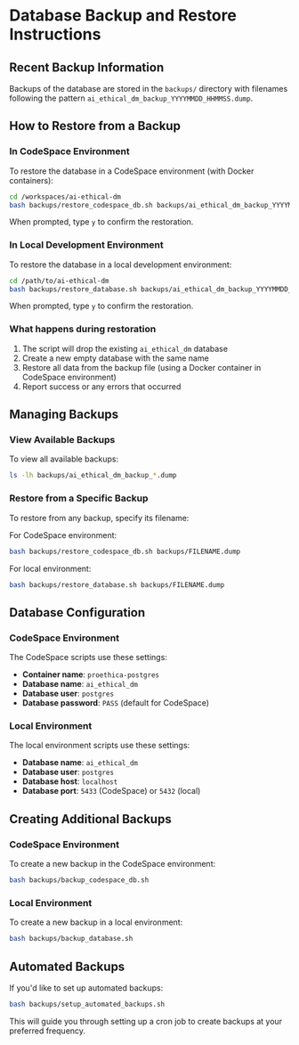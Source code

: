 # Database Backup and Restore Instructions

## Recent Backup Information

Backups of the database are stored in the `backups/` directory with filenames following the pattern `ai_ethical_dm_backup_YYYYMMDD_HHMMSS.dump`.

## How to Restore from a Backup

### In CodeSpace Environment

To restore the database in a CodeSpace environment (with Docker containers):

```bash
cd /workspaces/ai-ethical-dm
bash backups/restore_codespace_db.sh backups/ai_ethical_dm_backup_YYYYMMDD_HHMMSS.dump
```

When prompted, type `y` to confirm the restoration.

### In Local Development Environment

To restore the database in a local development environment:

```bash
cd /path/to/ai-ethical-dm
bash backups/restore_database.sh backups/ai_ethical_dm_backup_YYYYMMDD_HHMMSS.dump
```

When prompted, type `y` to confirm the restoration.

### What happens during restoration

1. The script will drop the existing `ai_ethical_dm` database
2. Create a new empty database with the same name
3. Restore all data from the backup file (using a Docker container in CodeSpace environment)
4. Report success or any errors that occurred

## Managing Backups

### View Available Backups

To view all available backups:

```bash
ls -lh backups/ai_ethical_dm_backup_*.dump
```

### Restore from a Specific Backup

To restore from any backup, specify its filename:

For CodeSpace environment:
```bash
bash backups/restore_codespace_db.sh backups/FILENAME.dump
```

For local environment:
```bash
bash backups/restore_database.sh backups/FILENAME.dump
```

## Database Configuration

### CodeSpace Environment 

The CodeSpace scripts use these settings:

- **Container name**: `proethica-postgres`
- **Database name**: `ai_ethical_dm`
- **Database user**: `postgres`
- **Database password**: `PASS` (default for CodeSpace)

### Local Environment

The local environment scripts use these settings:

- **Database name**: `ai_ethical_dm`
- **Database user**: `postgres`
- **Database host**: `localhost`
- **Database port**: `5433` (CodeSpace) or `5432` (local)

## Creating Additional Backups

### CodeSpace Environment

To create a new backup in the CodeSpace environment:

```bash
bash backups/backup_codespace_db.sh
```

### Local Environment

To create a new backup in a local environment:

```bash
bash backups/backup_database.sh
```

## Automated Backups

If you'd like to set up automated backups:

```bash
bash backups/setup_automated_backups.sh
```

This will guide you through setting up a cron job to create backups at your preferred frequency.

